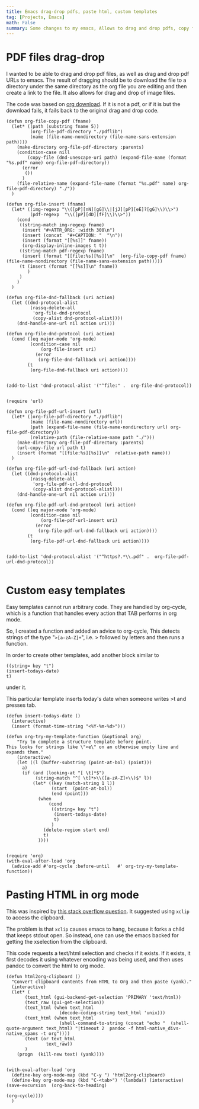 ```yaml
---
title: Emacs drag-drop pdfs, paste html, custom templates
tag: [Projects, Emacs]
math: False
summary: Some changes to my emacs, Allows to drag and drop pdfs, copy from webpages, etc.
---
```

# PDF files drag-drop
I wanted to be able to drag and drop pdf files, as well as drag and drop pdf URLs to emacs. The result of dragging should be to download the file to a directory under the same directory as the org file you are editing and then create a link to the file. It also allows for drag and drop of image files.

The code was based on [org download](https://github.com/abo-abo/org-download). If it is not a pdf, or if it is but the download fails, it fails back to the original drag and drop code.

```emacs-lisp
(defun org-file-copy-pdf (fname)
  (let* ((path (substring fname 5))
         (org-file-pdf-directory "./pdflib")
         (name (file-name-nondirectory (file-name-sans-extension path))))
    (make-directory org-file-pdf-directory :parents)
    (condition-case nill
        (copy-file (dnd-unescape-uri path) (expand-file-name (format "%s.pdf" name) org-file-pdf-directory))
      (error
       ())
      )
    (file-relative-name (expand-file-name (format "%s.pdf" name) org-file-pdf-directory) "./"))
  )

(defun org-file-insert (fname)
  (let* ((img-regexp "\\([pP][nN][gG]\\|[jJ][pP][eE]?[gG]\\)\\>")
         (pdf-regexp  "\\([pP][dD][fF]\\)\\>"))
    (cond  
     ((string-match img-regexp fname)
      (insert "#+ATTR_ORG: :width 300\n")
      (insert (concat  "#+CAPTION: "  "\n"))
      (insert (format "[[%s]]" fname))
      (org-display-inline-images t t))
     ((string-match pdf-regexp fname)
      (insert (format "[[file:%s][%s]]\n"  (org-file-copy-pdf fname) (file-name-nondirectory (file-name-sans-extension path)))))
     (t (insert (format "[[%s]]\n" fname))
        )
     )
    )
  )

(defun org-file-dnd-fallback (uri action)
  (let ((dnd-protocol-alist
         (rassq-delete-all
          'org-file-dnd-protocol
          (copy-alist dnd-protocol-alist))))
    (dnd-handle-one-url nil action uri)))

(defun org-file-dnd-protocol (uri action)
  (cond ((eq major-mode 'org-mode)
         (condition-case nil
             (org-file-insert uri)
           (error
            (org-file-dnd-fallback uri action))))
        (t
         (org-file-dnd-fallback uri action))))


(add-to-list 'dnd-protocol-alist '("^file:" .  org-file-dnd-protocol))


(require 'url)

(defun org-file-pdf-url-insert (url)
  (let* ((org-file-pdf-directory "./pdflib")
         (name (file-name-nondirectory url))
         (path (expand-file-name (file-name-nondirectory url) org-file-pdf-directory))
         (relative-path (file-relative-name path "./")))
    (make-directory org-file-pdf-directory :parents)
    (url-copy-file url path t)
    (insert (format "[[file:%s][%s]]\n"  relative-path name)))
  )

(defun org-file-pdf-url-dnd-fallback (uri action)
  (let ((dnd-protocol-alist
         (rassq-delete-all
          'org-file-pdf-url-dnd-protocol
          (copy-alist dnd-protocol-alist))))
    (dnd-handle-one-url nil action uri)))

(defun org-file-pdf-url-dnd-protocol (uri action)
  (cond ((eq major-mode 'org-mode)
         (condition-case nil
             (org-file-pdf-url-insert uri)
           (error
            (org-file-pdf-url-dnd-fallback uri action))))
        (t
         (org-file-pdf-url-dnd-fallback uri action))))


(add-to-list 'dnd-protocol-alist '("^https?.*\\.pdf" .  org-file-pdf-url-dnd-protocol))


```


# Custom easy templates


Easy templates cannot run arbitrary code. They are handled by org-cycle, which is a function that handles every action that TAB performs in org mode.

So, I created a function and added an advice to org-cycle, This detects strings of the type "`>[a-zA-Z]+`", i.e. > followed by letters and then runs a function.

In order to create other templates, add another block similar to

```emacs-lisp
((string= key "t")
(insert-todays-date)
t)
```

under it.

This particular template inserts today's date when someone writes >t and presses tab.



```emacs-lisp
(defun insert-todays-date ()
  (interactive)
  (insert (format-time-string "<%Y-%m-%d>")))

(defun org-try-my-template-function (&optional arg)
    "Try to complete a structure template before point.
This looks for strings like \"<e\" on an otherwise empty line and
expands them."
    (interactive)
    (let ((l (buffer-substring (point-at-bol) (point)))
	  a)
      (if (and (looking-at "[ \t]*$")
	       (string-match "^[ \t]*>\\([a-zA-Z]+\\)$" l))
          (let* ((key (match-string 1 l))
                 (start  (point-at-bol))
                 (end (point)))
            (when
                (cond
                 ((string= key "t")
                  (insert-todays-date)
                  t)
                 )
              (delete-region start end)
              t)
            ))))


(require 'org)
(with-eval-after-load 'org 
  (advice-add #'org-cycle :before-until   #' org-try-my-template-function))

```


# Pasting HTML in org mode

This was inspired by [this stack overflow question](https://emacs.stackexchange.com/questions/12121/org-mode-parsing-rich-html-directly-when-pasting).  It suggested using `xclip` to access the clipboard.

The problem is that `xclip` causes emacs to hang, because it forks a child that keeps stdout open. So instead, one can use the emacs backed for getting the xselection from the clipboard.

This code requests a text/html selection and checks if it exists. If it exists, it first decodes it using whatever encoding was being used, and then uses pandoc to convert the html to org mode.

```emacs-lisp
(defun html2org-clipboard ()
  "Convert clipboard contents from HTML to Org and then paste (yank)."
  (interactive)
  (let* (
       (text_html (gui-backend-get-selection 'PRIMARY 'text/html))
       (text_raw (gui-get-selection)) 
       (text_html (when text_html
                    (decode-coding-string text_html 'unix)))
       (text_html (when text_html
                    (shell-command-to-string (concat "echo "  (shell-quote-argument text_html) "|timeout 2  pandoc -f html-native_divs-native_spans -t org"))))
       (text (or text_html
               text_raw))
       )
    (progn  (kill-new text) (yank))))


(with-eval-after-load 'org 
  (define-key org-mode-map (kbd "C-y ") 'html2org-clipboard)
  (define-key org-mode-map (kbd "C-<tab>") '(lambda() (interactive) (save-excursion  (org-back-to-heading)
	                                                              (org-cycle))))
  )

```
